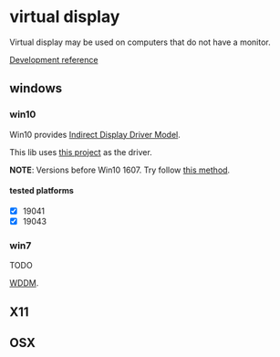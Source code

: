 # virtual display

Virtual display may be used on computers that do not have a monitor.

[Development reference](https://github.com/pavlobu/deskreen/discussions/86)

## windows

### win10

Win10 provides [Indirect Display Driver Model](https://msdn.microsoft.com/en-us/library/windows/hardware/mt761968(v=vs.85).aspx).

This lib uses [this project](https://github.com/techdesk-org/TechDeskIddDriver) as the driver.


**NOTE**: Versions before Win10 1607. Try follow [this method](https://github.com/fanxiushu/xdisp_virt/tree/master/indirect_display).


#### tested platforms

- [x] 19041
- [x] 19043

### win7

TODO

[WDDM](https://docs.microsoft.com/en-us/windows-hardware/drivers/display/windows-vista-display-driver-model-design-guide).

## X11

## OSX
